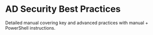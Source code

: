 # AD Security Best Practices
Detailed manual covering key and advanced practices with manual + PowerShell instructions.